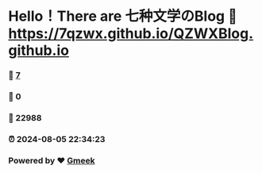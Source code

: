 # Hello！There are 七种文学のBlog :link: https://7qzwx.github.io/QZWXBlog.github.io 
### :page_facing_up: [7](https://7qzwx.github.io/QZWXBlog.github.io/tag.html) 
### :speech_balloon: 0 
### :hibiscus: 22988 
### :alarm_clock: 2024-08-05 22:34:23 
### Powered by :heart: [Gmeek](https://github.com/Meekdai/Gmeek)
